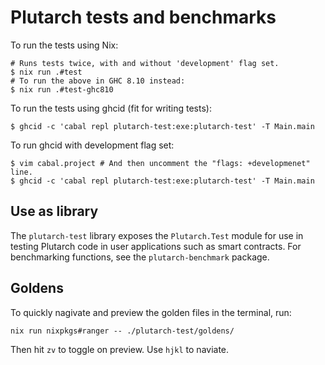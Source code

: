# Plutarch tests and benchmarks

To run the tests using Nix:

```sh-session
# Runs tests twice, with and without 'development' flag set.
$ nix run .#test
# To run the above in GHC 8.10 instead:
$ nix run .#test-ghc810
```

To run the tests using ghcid (fit for writing tests):

```sh-session
$ ghcid -c 'cabal repl plutarch-test:exe:plutarch-test' -T Main.main
```

To run ghcid with development flag set:

```sh-session
$ vim cabal.project # And then uncomment the "flags: +developmenet" line.
$ ghcid -c 'cabal repl plutarch-test:exe:plutarch-test' -T Main.main
```

## Use as library

The `plutarch-test` library exposes the `Plutarch.Test` module for use in testing Plutarch code in user applications such as smart contracts. For benchmarking functions, see the `plutarch-benchmark` package.

## Goldens

To quickly nagivate and preview the golden files in the terminal, run:

```
nix run nixpkgs#ranger -- ./plutarch-test/goldens/
```

Then hit `zv` to toggle on preview. Use `hjkl` to naviate.
